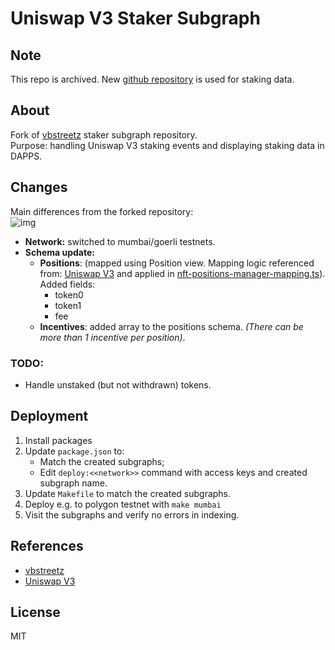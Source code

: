 # Uniswap V3 Staker Subgraph
## Note
This repo is archived. New [github repository](https://github.com/msvstj/v3-subgraph/tree/staking-only) is used for staking data.

## About
Fork of [vbstreetz](https://github.com/vbstreetz/uniswap-v3-staker-subgraph) staker subgraph repository. <br>
Purpose: handling Uniswap V3 staking events and displaying staking data in DAPPS.

## Changes
Main differences from the forked repository:
<br>
![img](https://gateway.pinata.cloud/ipfs/QmeerkwfgCLQW1bqkot34QEQhja2SZGRJKtAdQhmvGuXXL/)

- **Network:** switched to mumbai/goerli testnets.
- **Schema update:** 
    - **Positions**: (mapped using Position view. Mapping logic referenced from: [Uniswap V3](https://github.com/Uniswap/v3-subgraph/blob/main/src/mappings/position-manager.ts) and applied in [nft-positions-manager-mapping.ts](./src/nft-positions-manager-mapping.ts)). 
    <br> Added fields:
        - token0 
        - token1
        - fee
    - **Incentives**: added array to the positions schema. *(There can be more than 1 incentive per position)*.


### TODO:
- Handle unstaked (but not withdrawn) tokens.

## Deployment
1. Install packages 
2. Update `package.json` to:
    - Match the created subgraphs;
    - Edit `deploy:<<network>>` command with access keys and created subgraph name.
3. Update `Makefile` to match the created subgraphs.
3. Deploy e.g. to polygon testnet with `make mumbai`
4. Visit the subgraphs and verify no errors in indexing.

## References
- [vbstreetz](https://github.com/vbstreetz/uniswap-v3-staker-subgraph)
- [Uniswap V3](https://github.com/Uniswap/v3-subgraph/blob/main/src/mappings/position-manager.ts)

## License
MIT
